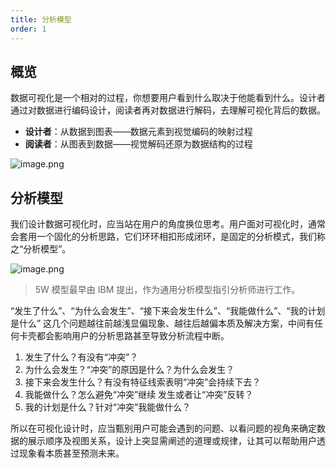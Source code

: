 ```yaml
---
title: 分析模型
order: 1
---
```


## 概览

数据可视化是一个相对的过程，你想要用户看到什么取决于他能看到什么。设计者通过对数据进行编码设计，阅读者再对数据进行解码，去理解可视化背后的数据。

- **设计者**：从数据到图表——数据元素到视觉编码的映射过程
- **阅读者**：从图表到数据——视觉解码还原为数据结构的过程

![image.png](https://gw.alipayobjects.com/mdn/rms_a8a5bf/afts/img/A*twtrS6DuNsAAAAAAAAAAAAAAARQnAQ)

## 分析模型

我们设计数据可视化时，应当站在用户的角度换位思考。用户面对可视化时，通常会套用一个固化的分析思路，它们环环相扣形成闭环，是固定的分析模式，我们称之“分析模型”。

![image.png](https://gw.alipayobjects.com/mdn/rms_a8a5bf/afts/img/A*pwHGQJNBAd4AAAAAAAAAAAAAARQnAQ)

> 5W 模型最早由 IBM 提出，作为通用分析模型指引分析师进行工作。

“发生了什么”、“为什么会发生”、“接下来会发生什么”、“我能做什么”、“我的计划是什么” 这几个问题越往前越浅显偏现象、越往后越偏本质及解决方案，中间有任何卡壳都会影响用户的分析思路甚至导致分析流程中断。

1. 发生了什么？有没有“冲突”？
1. 为什么会发生？“冲突”的原因是什么？为什么会发生？
1. 接下来会发生什么？有没有特征线索表明“冲突”会持续下去？
1. 我能做什么？怎么避免“冲突”继续 发生或者让“冲突”反转？
1. 我的计划是什么？针对“冲突”我能做什么？

所以在可视化设计时，应当甄别用户可能会遇到的问题、以看问题的视角来确定数据的展示顺序及视图关系，设计上突显需阐述的道理或规律，让其可以帮助用户透过现象看本质甚至预测未来。
